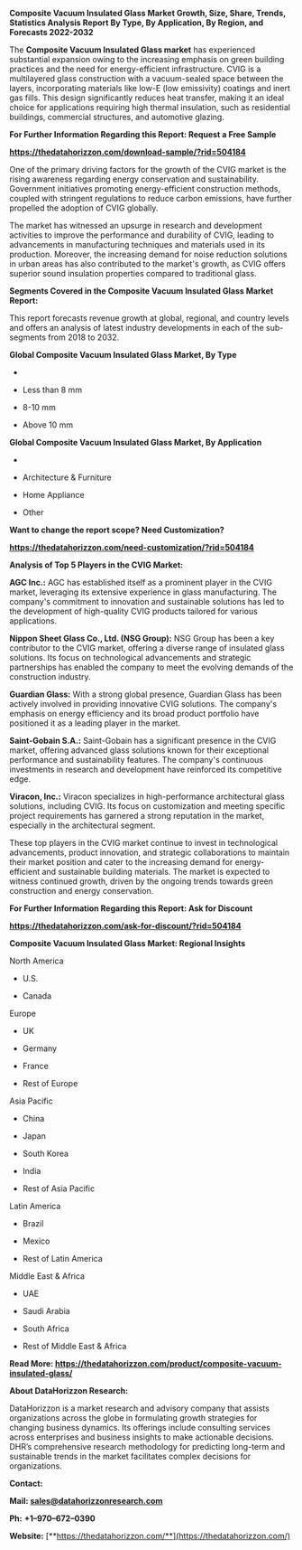 **Composite Vacuum Insulated Glass Market Growth, Size, Share, Trends,
Statistics Analysis Report By Type, By Application, By Region, and
Forecasts 2022-2032**

The **Composite Vacuum Insulated Glass market** has experienced
substantial expansion owing to the increasing emphasis on green building
practices and the need for energy-efficient infrastructure. CVIG is a
multilayered glass construction with a vacuum-sealed space between the
layers, incorporating materials like low-E (low emissivity) coatings and
inert gas fills. This design significantly reduces heat transfer, making
it an ideal choice for applications requiring high thermal insulation,
such as residential buildings, commercial structures, and automotive
glazing.

**For Further Information Regarding this Report: Request a Free Sample**

**<https://thedatahorizzon.com/download-sample/?rid=504184>**

One of the primary driving factors for the growth of the CVIG market is
the rising awareness regarding energy conservation and sustainability.
Government initiatives promoting energy-efficient construction methods,
coupled with stringent regulations to reduce carbon emissions, have
further propelled the adoption of CVIG globally.

The market has witnessed an upsurge in research and development
activities to improve the performance and durability of CVIG, leading to
advancements in manufacturing techniques and materials used in its
production. Moreover, the increasing demand for noise reduction
solutions in urban areas has also contributed to the market's growth, as
CVIG offers superior sound insulation properties compared to traditional
glass.

**Segments Covered in the Composite Vacuum Insulated Glass Market
Report:**

This report forecasts revenue growth at global, regional, and country
levels and offers an analysis of latest industry developments in each of
the sub-segments from 2018 to 2032.

**Global Composite Vacuum Insulated Glass Market, By Type**

-   

-   Less than 8 mm

-   8-10 mm

-   Above 10 mm

**Global Composite Vacuum Insulated Glass Market, By Application**

-   

-   Architecture & Furniture

-   Home Appliance

-   Other

**Want to change the report scope? Need Customization?**

**<https://thedatahorizzon.com/need-customization/?rid=504184>**

**Analysis of Top 5 Players in the CVIG Market:**

**AGC Inc.:** AGC has established itself as a prominent player in the
CVIG market, leveraging its extensive experience in glass manufacturing.
The company's commitment to innovation and sustainable solutions has led
to the development of high-quality CVIG products tailored for various
applications.

**Nippon Sheet Glass Co., Ltd. (NSG Group):** NSG Group has been a key
contributor to the CVIG market, offering a diverse range of insulated
glass solutions. Its focus on technological advancements and strategic
partnerships has enabled the company to meet the evolving demands of the
construction industry.

**Guardian Glass:** With a strong global presence, Guardian Glass has
been actively involved in providing innovative CVIG solutions. The
company's emphasis on energy efficiency and its broad product portfolio
have positioned it as a leading player in the market.

**Saint-Gobain S.A.:** Saint-Gobain has a significant presence in the
CVIG market, offering advanced glass solutions known for their
exceptional performance and sustainability features. The company's
continuous investments in research and development have reinforced its
competitive edge.

**Viracon, Inc.:** Viracon specializes in high-performance architectural
glass solutions, including CVIG. Its focus on customization and meeting
specific project requirements has garnered a strong reputation in the
market, especially in the architectural segment.

These top players in the CVIG market continue to invest in technological
advancements, product innovation, and strategic collaborations to
maintain their market position and cater to the increasing demand for
energy-efficient and sustainable building materials. The market is
expected to witness continued growth, driven by the ongoing trends
towards green construction and energy conservation.

**For Further Information Regarding this Report: Ask for Discount**

**<https://thedatahorizzon.com/ask-for-discount/?rid=504184>**

**Composite Vacuum Insulated Glass Market: Regional Insights**

North America

-   U.S.

-   Canada

Europe

-   UK

-   Germany

-   France

-   Rest of Europe

Asia Pacific

-   China

-   Japan

-   South Korea

-   India

-   Rest of Asia Pacific

Latin America

-   Brazil

-   Mexico

-   Rest of Latin America

Middle East & Africa

-   UAE

-   Saudi Arabia

-   South Africa

-   Rest of Middle East & Africa

**Read More:
<https://thedatahorizzon.com/product/composite-vacuum-insulated-glass/>**

**About DataHorizzon Research:**

DataHorizzon is a market research and advisory company that assists
organizations across the globe in formulating growth strategies for
changing business dynamics. Its offerings include consulting services
across enterprises and business insights to make actionable decisions.
DHR’s comprehensive research methodology for predicting long-term and
sustainable trends in the market facilitates complex decisions for
organizations.

**Contact:**

**Mail: <sales@datahorizzonresearch.com>**

**Ph:** **+1–970–672–0390**

**Website:**
[**https://thedatahorizzon.com/**](https://thedatahorizzon.com/)
